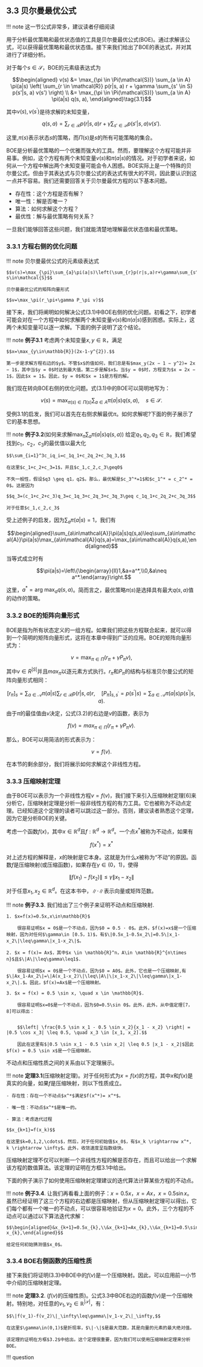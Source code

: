 ## 3.3 贝尔曼最优公式

!!! note 
    这一节公式非常多，建议读者仔细阅读

用于分析最优策略和最优状态值的工具是贝尔曼最优公式(BOE)。通过求解该公式，可以获得最优策略和最优状态值。接下来我们给出了BOE的表达式，并对其进行了详细分析。

对于每个$s\in\mathcal{S}$，BOE的元素级表达式为

$$\begin{aligned}
    v(s) &= \max_{\pi \in \Pi(\mathcal{S})} \sum_{a \in A} \pi(a|s) \left( \sum_{r \in \mathcal{R}} p(r|s, a) r + \gamma \sum_{s' \in S} p(s'|s, a) v(s') \right) \\
&= \max_{\pi \in \Pi(\mathcal{S})} \sum_{a \in A} \pi(a|s) q(s, a), 
\end{aligned}\tag{3.1}$$

其中$v(s),v(s^\prime)$是待求解的未知变量，

$$q(s, a) = \sum_{r \in \mathcal{R}} p(r|s, a) r + \gamma \sum_{s' \in \mathcal{S}} p(s'|s, a) v(s').$$

这里,$π(s)$表示状态$s$的策略，而$\Pi(s)$是$s$的所有可能策略的集合。

BOE是分析最优策略的一个优雅而强大的工具。然而，要理解这个方程可能并非易事。例如，这个方程有两个未知变量$v(s)$和$\pi(a|s)$的情况。对于初学者来说，如何从一个方程中解出两个未知变量可能会令人困惑。BOE实际上是一个特殊的贝尔曼公式。但由于其表达式与贝尔曼公式的表达式有很大的不同，因此要认识到这一点并不容易。我们还需要回答关于贝尔曼最优方程的以下基本问题。

- 存在性：这个方程是否有解？
- 唯一性：解是否唯一？ 
- 算法：如何求解这个方程？
- 最优性：解与最优策略有何关系？
  
一旦我们能够回答这些问题，我们就能清楚地理解最优状态值和最优策略。

### 3.3.1 方程右侧的优化问题

!!! note
    贝尔曼最优公式的元素级表达式

    $$v(s)=\max_{\pi}\sum_{a}\pi(a|s)\left(\sum_{r}p(r|s,a)r+\gamma\sum_{s^{\prime}}p(s^{\prime}|s,a)v(s^{\prime})\right),\quad\forall s\in\mathcal{S}$$

    贝尔曼最优公式的矩阵向量形式

    $$v=\max_\pi(r_\pi+\gamma P_\pi v)$$

接下来，我们将阐明如何解决公式$(3.1)$中BOE右侧的优化问题。初看之下，初学者可能会对在一个方程中如何求解两个未知变量$v(s)$和$π(a|s)$感到困惑。实际上，这两个未知变量可以逐一求解。下面的例子说明了这个结论。

!!! note 
    **例子3.1** 考虑两个未知变量$x,y\in\mathbb{R}$，满足

    $$x=\max_{y\in\mathbb{R}}(2x-1-y^{2}).$$

    第一步是求解方程右边的$y$。不管$x$的值如何，我们总是有$max_y(2x − 1 − y^2)= 2x − 1$，其中当$y = 0$时达到最大值。第二步是解$x$。当$y = 0$时，方程变为$x = 2x − 1$，因此$x = 1$。因此，$y = 0$和$x = 1$是方程的解。

我们现在转向BOE右侧的优化问题。式$(3.1)$中的BOE可以简明地写为：

$$v(s)=\max_{\pi(s)\in\Pi(s)}\sum_{a\in A}\pi(a|s)q(s,a),\quad s\in\mathcal{S}.$$

受例$3.1$的启发，我们可以首先在右侧求解最优$\pi$。如何求解呢?下面的例子展示了它的基本思想。

!!! note 
    **例子3.2**(如何来求解$\max_\pi\sum_a \pi(a|s)q(s,a)$) 给定$q_1,q_2,q_3\in\mathbb{R}$，我们希望找到$c_1，c_2，c_3$的最优值以最大化

    $$\sum_{i=1}^3c_iq_i=c_1q_1+c_2q_2+c_3q_3,$$

    在这里$c_1+c_2+c_3=1$，并且$c_1,c_2,c_3\geq0$

    不失一般性，假设$q3 \geq q1，q2$。那么，最优解是$c_3^*=1$和$c_1^* = c_2^* = 0$。这是因为

    $$q_3=(c_1+c_2+c_3)q_3=c_1q_3+c_2q_3+c_3q_3\geq c_1q_1+c_2q_2+c_3q_3$$

    对于任意$c_1,c_2,c_3$

受上述例子的启发，因为$\sum_a\pi(a|s)=1$，我们有

$$\begin{aligned}\sum_{a\in\mathcal{A}}\pi(a|s)q(s,a)\leq\sum_{a\in\mathcal{A}}\pi(a|s)\max_{a\in\mathcal{A}}q(s,a)=\max_{a\in\mathcal{A}}q(s,a),\end{aligned}$$

当等式成立时有

$$\pi(a|s)=\left\{\begin{array}{ll}1,&a=a^*,\\0,&a\neq a^*.\end{array}\right.$$

这里，$a^*=\text{arg max}_a q(s,a)$。简而言之，最优策略$\pi(s)$是选择具有最大$q(s,a)$值的动作的策略。

### 3.3.2 BOE的矩阵向量形式

BOE是指为所有状态定义的一组方程。如果我们把这些方程联合起来，就可以得到一个简明的矩阵向量形式，这将在本章中得到广泛的应用。BOE的矩阵向量形式为：

$$v=\max_{\pi\in\Pi}(r_\pi+\gamma P_\pi v),\tag{3.2}$$

其中$v\in R^{|S|}$并且$max_\pi$以逐元素方式执行。$r_\pi$和$P_\pi$的结构与标准贝尔曼公式的矩阵向量形式相同：

$$[r_\pi]_s=\sum_{a\in\mathcal{A}}\pi(a|s)\sum_{r\in\mathcal{R}}p(r|s,a)r,\quad[P_\pi]_{s,s^{\prime}}=p(s^{\prime}|s)=\sum_{a\in\mathcal{A}}\pi(a|s)p(s^{\prime}|s,a).$$

由于$\pi$的最佳值由$v$决定，公式$(3.2)$的右边是$v$的函数，表示为

$$f(v)=max_{\pi\in\Pi}(r_\pi+\gamma P_\pi v).$$

那么，BOE可以用简洁的形式表示为：

$$v=f(v).\tag{3.3}$$

在本节的剩余部分，我们将展示如何求解这个非线性方程。

### 3.3.3 压缩映射定理

由于BOE可以表示为一个非线性方程$v=f(v)$，我们接下来引入压缩映射定理[6]来分析它，压缩映射定理是分析一般非线性方程的有力工具。它也被称为不动点定理。已经知道这个定理的读者可以跳过这一部分。否则，建议读者熟悉这个定理，因为它是分析BOE的关键。

考虑一个函数$f(x)$，其中$x\in \mathbb{R}^d$且$f:\mathbb{R}^d \rightarrow \mathbb{R}^d$。一个点$x^*$被称为不动点，如果有

$$f(x^*)=x^*$$

对上述方程的解释是，$x$的映射是它本身。这就是为什么$x$被称为“不动”的原因。函数$f$是压缩映射(或压缩函数)，如果存在$\gamma \in(0，1)$，使得

$$\|f(x_1)-f(x_2)\|\leq\gamma\|x_1-x_2\|$$

对于任意$x_1,x_2\in\mathbb{R}^d$。在这本书中，$\|·\|$表示向量或矩阵范数。

!!! note
    **例子3.3**. 我们给出了三个例子来证明不动点和压缩映射.

    1. $x=f(x)=0.5x,x\in\mathbb{R}$
    
        很容易证明$x = 0$是一个不动点，因为$0 = 0.5 · 0$。此外，$f(x)=x$是一个压缩映射，因为对任何$\gamma\in [0.5，1)$，有$\|0.5x_1-0.5x_2\|=0.5\|x_1-x_2\|\leq\gamma\|x_1-x_2\|$。

    2. $x = f(x)= Ax$，其中$x \in \mathbb{R}^n，A\in \mathbb{R}^{n\times n}$且$\|A\|\leq\gamma\leq1$.
        
        很容易证明$x = 0$是一个不动点，因为$0 = A0$。此外，它也是一个压缩映射,有$\|Ax_1-Ax_2\|=\|A(x_1-x_2)\|\leq\|A\|\|x_1-x_2\|\leq\gamma\|x_1-x_2\|.$。因此，$f(x)=Ax$是一个压缩映射。

    3. $x = f(x) = 0.5 \sin x, \quad x \in \mathbb{R}$.

        很容易证明$x=0$是一个不动点，因为$0=0.5\sin 0$。此外，此外，从中值定理[7，8]可以得出：


        $$\left| \frac{0.5 \sin x_1 - 0.5 \sin x_2}{x_1 - x_2} \right| = |0.5 \cos x_3| \leq 0.5, \quad x_3 \in [x_1, x_2].$$

        因此在这里有$|0.5 \sin x_1 - 0.5 \sin x_2| \leq 0.5 |x_1 - x_2|$因此$f(x) = 0.5 \sin x$是一个压缩映射。

不动点和压缩性质之间的关系由以下定理展示。

!!! note 
    **定理3.1**(压缩映射定理)。对于任何形式为$x = f(x)$的方程，其中$x$和$f(x)$是真实的向量，如果$f$是压缩映射，则以下性质成立。

    - 存在性：存在一个不动点$x^*$满足$f(x^*)= x^*$。
  
    - 唯一性：不动点$x^*$是唯一的。
  
    - 算法：考虑迭代过程
  
    $$x_{k+1}=f(x_k)$$

    在这里$k=0,1,2,\cdots$，然后，对于任何初始值$x_0$，有$x_k \rightarrow x^*, k \rightarrow \infty$。此外，收敛速度呈指数级快。

压缩映射定理不仅可以判断一个非线性方程的解是否存在，而且可以给出一个求解该方程的数值算法。该定理的证明在方框$3.1$中给出。

下面的例子演示了如何使用压缩映射定理建议的迭代算法计算某些方程的不动点。

!!! note 
    **例子3.4**. 让我们再看看上面的例子：$x = 0.5x，x = Ax，x = 0.5 \sin x$。虽然已经证明了这三个方程的右边都是压缩映射，但从压缩映射定理可以得出，它们每个都有一个唯一的不动点，可以很容易地验证为$x = 0$。此外，三个方程的不动点可以通过以下算法迭代求解：

    $$\begin{aligned}&x_{k+1}=0.5x_{k},\\&x_{k+1}=Ax_{k},\\&x_{k+1}=0.5\sin x_{k},\end{aligned}$$

    给定任何初始猜测值$x_0$。

### 3.3.4 BOE右侧函数的压缩性质

接下来我们将证明$(3.3)$中BOE中的$f(v)$是一个压缩映射。因此，可以应用前一小节中介绍的压缩映射定理。

!!! note 
    **定理3.2**. ($f(v)$的压缩性质)。公式$3.3$中BOE右边的函数$f(v)$是一个压缩映射。特别地，对任意的$v_1,v_2\in \mathbb{R}^{|\mathcal{S}|}$，有：

    $$\|f(v_1)-f(v_2)\|_\infty\leq\gamma\|v_1-v_2\|_\infty,$$

    在这里$\gamma\in(0,1)$是折现率，$\|·\|$是最大范数，其是向量的元素的最大绝对值。

    该定理的证明在方框$3.2$中给出。这个定理很重要，因为我们可以使用压缩映射定理来分析BOE。

!!! question 